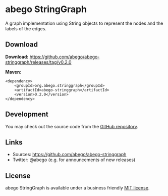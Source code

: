 # abego StringGraph

A graph implementation using String objects to represent the nodes and the labels of the edges.

## Download

__Download:__ https://github.com/abego/abego-stringgraph/releases/tag/v0.2.0

__Maven:__

```
<dependency>
    <groupId>org.abego.stringgraph</groupId>
    <artifactId>abego-stringgraph</artifactId>
    <version>0.2.0</version>
</dependency>
```

## Development

You may check out the source code from the [GitHub repository](https://github.com/abego/abego-stringgraph).

## Links

- Sources: https://github.com/abego/abego-stringgraph
- Twitter: @abego (e.g. for announcements of new releases)

## License

abego StringGraph is available under a business friendly [MIT license](https://www.abego.org/legal/mit-license.html).
